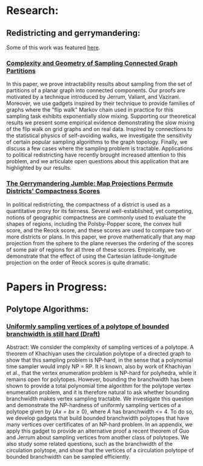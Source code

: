 # Research:


## Redistricting and gerrymandering:

Some of this work was featured [here](https://grad.wisc.edu/2020/04/23/mathematics-research-builds-better-ways-to-identify-gerrymandering/).

### [Complexity and Geometry of Sampling Connected Graph Partitions](https://arxiv.org/abs/1908.08881)
In this paper, we prove intractability results about sampling from the set of partitions of a planar graph into connected components. Our proofs are motivated by a technique introduced by Jerrum, Valiant, and Vazirani. Moreover, we use gadgets inspired by their technique to provide families of graphs where the "flip walk" Markov chain used in practice for this sampling task exhibits exponentially slow mixing. Supporting our theoretical results we present some empirical evidence demonstrating the slow mixing of the flip walk on grid graphs and on real data. Inspired by connections to the statistical physics of self-avoiding walks, we investigate the sensitivity of certain popular sampling algorithms to the graph topology. Finally, we discuss a few cases where the sampling problem is tractable. Applications to political redistricting have recently brought increased attention to this problem, and we articulate open questions about this application that are highlighted by our results.
### [The Gerrymandering Jumble: Map Projections Permute Districts' Compactness Scores](https://arxiv.org/abs/1905.03173)
In political redistricting, the compactness of a district is used as a quantitative proxy for its fairness. Several well-established, yet competing, notions of geographic compactness are commonly used to evaluate the shapes of regions, including the Polsby-Popper score, the convex hull score, and the Reock score, and these scores are used to compare two or more districts or plans. In this paper, we prove mathematically that any map projection from the sphere to the plane reverses the ordering of the scores of some pair of regions for all three of these scores. Empirically, we demonstrate that the effect of using the Cartesian latitude-longitude projection on the order of Reock scores is quite dramatic.

# Papers in Progress:

## Polytope Algorithms:

### [Uniformly sampling vertices of a polytope of bounded branchwidth is still hard (Draft)](Documents/Polytope_Paper_Draft.pdf)
Abstract: We consider the complexity of sampling vertices of a polytope. A theorem of Khachiyan uses the circulation polytope of a directed graph to show that this sampling problem is NP-hard, in the sense that a polynomial time sampler would imply NP = RP. It is known, also by work of Khachiyan et al., that the vertex enumeration problem is NP-hard for polyhedra, while it remains open for polytopes. However, bounding the branchwidth has been shown to provide a total polynomial time algorithm for the polytope vertex enumeration problem, and it is therefore natural to ask whether bounding branchwidth makes vertex sampling tractable. We investigate this question and demonstrate the NP-hardness of uniformly sampling vertices of a polytope given by $\{ Ax = b x \geq 0 \}$, where $A$ has branchwidth <= 4. To do so, we develop gadgets that build bounded branchwidth polytopes that have many vertices over certificates of an NP-hard problem. In an appendix, we apply this gadget to provide an alternative proof a recent theorem of Guo and Jerrum about sampling vertices from another class of polytopes. We also study some related questions, such as the branchwidth of the circulation polytope, and show that the vertices of a circulation polytope of bounded branchwidth can be sampled efficiently.
